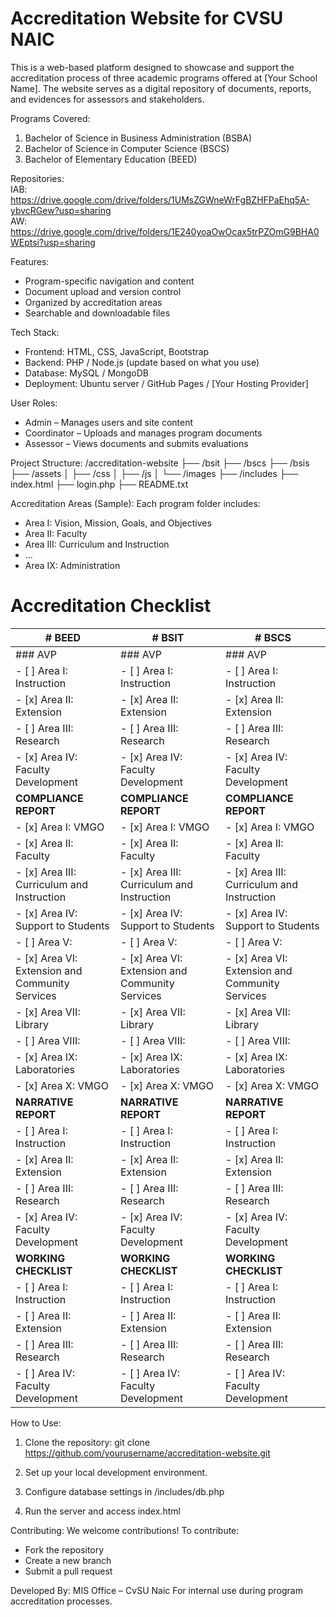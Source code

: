 # Accreditation Website for CVSU NAIC

This is a web-based platform designed to showcase and support the accreditation process of three academic programs offered at [Your School Name]. The website serves as a digital repository of documents, reports, and evidences for assessors and stakeholders.

Programs Covered:
1. Bachelor of Science in Business Administration (BSBA)
2. Bachelor of Science in Computer Science (BSCS)
3. Bachelor of Elementary Education (BEED)

Repositories:<br>
IAB: https://drive.google.com/drive/folders/1UMsZGWneWrFgBZHFPaEhq5A-ybvcRGew?usp=sharing<br>
AW: https://drive.google.com/drive/folders/1E240yoaOwOcax5trPZOmG9BHA0WEptsi?usp=sharing

Features:
- Program-specific navigation and content
- Document upload and version control
- Organized by accreditation areas 
- Searchable and downloadable files

Tech Stack:
- Frontend: HTML, CSS, JavaScript, Bootstrap
- Backend: PHP / Node.js (update based on what you use)
- Database: MySQL / MongoDB
- Deployment: Ubuntu server / GitHub Pages / [Your Hosting Provider]

User Roles:
- Admin – Manages users and site content
- Coordinator – Uploads and manages program documents
- Assessor – Views documents and submits evaluations

Project Structure:
/accreditation-website
├── /bsit
├── /bscs
├── /bsis
├── /assets
│   ├── /css
│   ├── /js
│   └── /images
├── /includes
├── index.html
├── login.php
├── README.txt

Accreditation Areas (Sample):
Each program folder includes:
- Area I: Vision, Mission, Goals, and Objectives
- Area II: Faculty
- Area III: Curriculum and Instruction
- ...
- Area IX: Administration


# Accreditation Checklist

| # BEED             | # BSIT             | # BSCS             |
|----------------------|----------------------|----------------------|
| ### AVP              | ### AVP              | ### AVP              |
| - [ ] Area I: Instruction                | - [ ] Area I: Instruction                | - [ ] Area I: Instruction                |
| - [x] Area II: Extension                 | - [x] Area II: Extension                 | - [x] Area II: Extension                 |
| - [ ] Area III: Research                 | - [ ] Area III: Research                 | - [ ] Area III: Research                 |
| - [x] Area IV: Faculty Development       | - [x] Area IV: Faculty Development       | - [x] Area IV: Faculty Development       |
| **COMPLIANCE REPORT** | **COMPLIANCE REPORT** | **COMPLIANCE REPORT** |
| - [x] Area I: VMGO                      | - [x] Area I: VMGO                      | - [x] Area I: VMGO                      |
| - [x] Area II: Faculty                  | - [x] Area II: Faculty                  | - [x] Area II: Faculty                  |
| - [x] Area III: Curriculum and Instruction | - [x] Area III: Curriculum and Instruction | - [x] Area III: Curriculum and Instruction |
| - [x] Area IV: Support to Students       | - [x] Area IV: Support to Students       | - [x] Area IV: Support to Students       |
| - [ ] Area V:                          | - [ ] Area V:                          | - [ ] Area V:                          |
| - [x] Area VI: Extension and Community Services | - [x] Area VI: Extension and Community Services | - [x] Area VI: Extension and Community Services |
| - [x] Area VII: Library                 | - [x] Area VII: Library                 | - [x] Area VII: Library                 |
| - [ ] Area VIII:                       | - [ ] Area VIII:                       | - [ ] Area VIII:                       |
| - [x] Area IX: Laboratories             | - [x] Area IX: Laboratories             | - [x] Area IX: Laboratories             |
| - [x] Area X: VMGO                     | - [x] Area X: VMGO                     | - [x] Area X: VMGO                     |
| **NARRATIVE REPORT**   | **NARRATIVE REPORT**   | **NARRATIVE REPORT**   |
| - [ ] Area I: Instruction                | - [ ] Area I: Instruction                | - [ ] Area I: Instruction                |
| - [x] Area II: Extension                 | - [x] Area II: Extension                 | - [x] Area II: Extension                 |
| - [ ] Area III: Research                 | - [ ] Area III: Research                 | - [ ] Area III: Research                 |
| - [x] Area IV: Faculty Development       | - [x] Area IV: Faculty Development       | - [x] Area IV: Faculty Development       |
| **WORKING CHECKLIST**  | **WORKING CHECKLIST**  | **WORKING CHECKLIST**  |
| - [ ] Area I: Instruction                | - [ ] Area I: Instruction                | - [ ] Area I: Instruction                |
| - [ ] Area II: Extension                 | - [ ] Area II: Extension                 | - [ ] Area II: Extension                 |
| - [ ] Area III: Research                 | - [ ] Area III: Research                 | - [ ] Area III: Research                 |
| - [ ] Area IV: Faculty Development       | - [ ] Area IV: Faculty Development       | - [ ] Area IV: Faculty Development       |





How to Use:
1. Clone the repository:
   git clone https://github.com/yourusername/accreditation-website.git

2. Set up your local development environment.

3. Configure database settings in /includes/db.php

4. Run the server and access index.html

Contributing:
We welcome contributions! To contribute:
- Fork the repository
- Create a new branch
- Submit a pull request

Developed By:
MIS Office – CvSU Naic
For internal use during program accreditation processes.
